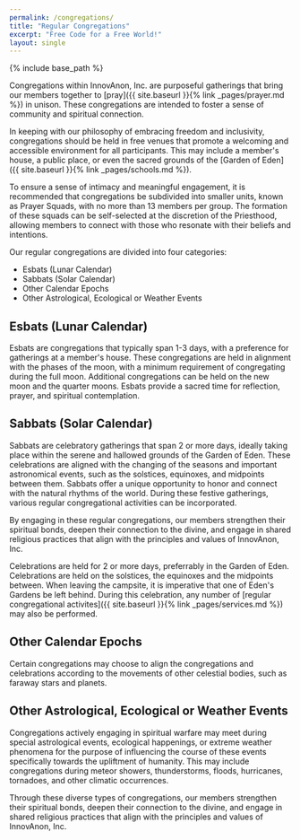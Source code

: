 ```yaml
---
permalink: /congregations/
title: "Regular Congregations"
excerpt: "Free Code for a Free World!"
layout: single
---
```


{% include base_path %}

Congregations within InnovAnon, Inc. are purposeful gatherings that bring our members together to [pray]({{ site.baseurl }}{% link _pages/prayer.md %}) in unison. These congregations are intended to foster a sense of community and spiritual connection.

In keeping with our philosophy of embracing freedom and inclusivity, congregations should be held in free venues that promote a welcoming and accessible environment for all participants. This may include a member's house, a public place, or even the sacred grounds of the [Garden of Eden]({{ site.baseurl }}{% link _pages/schools.md %}).

To ensure a sense of intimacy and meaningful engagement, it is recommended that congregations be subdivided into smaller units, known as Prayer Squads, with no more than 13 members per group. The formation of these squads can be self-selected at the discretion of the Priesthood, allowing members to connect with those who resonate with their beliefs and intentions.

Our regular congregations are divided into four categories:
- Esbats (Lunar Calendar)
- Sabbats (Solar Calendar)
- Other Calendar Epochs
- Other Astrological, Ecological or Weather Events

## Esbats (Lunar Calendar)
Esbats are congregations that typically span 1-3 days, with a preference for gatherings at a member's house. These congregations are held in alignment with the phases of the moon, with a minimum requirement of congregating during the full moon. Additional congregations can be held on the new moon and the quarter moons. Esbats provide a sacred time for reflection, prayer, and spiritual contemplation.

## Sabbats (Solar Calendar)
Sabbats are celebratory gatherings that span 2 or more days, ideally taking place within the serene and hallowed grounds of the Garden of Eden. These celebrations are aligned with the changing of the seasons and important astronomical events, such as the solstices, equinoxes, and midpoints between them. Sabbats offer a unique opportunity to honor and connect with the natural rhythms of the world. During these festive gatherings, various regular congregational activities can be incorporated.

By engaging in these regular congregations, our members strengthen their spiritual bonds, deepen their connection to the divine, and engage in shared religious practices that align with the principles and values of InnovAnon, Inc.

Celebrations are held for 2 or more days, preferrably in the Garden of Eden.
Celebrations are held on the solstices, the equinoxes and the midpoints between.
When leaving the campsite, it is imperative that one of Eden's Gardens be left behind.
During this celebration,
any number of [regular congregational activites]({{ site.baseurl }}{% link _pages/services.md %})
may also be performed.

## Other Calendar Epochs
Certain congregations may choose to align the congregations and celebrations according to the movements of other celestial bodies, such as faraway stars and planets.

## Other Astrological, Ecological or Weather Events
Congregations actively engaging in spiritual warfare may meet during special astrological events, ecological happenings, or extreme weather phenomena for the purpose of influencing the course of these events specifically towards the upliftment of humanity. This may include congregations during meteor showers, thunderstorms, floods, hurricanes, tornadoes, and other climatic occurrences.

Through these diverse types of congregations, our members strengthen their spiritual bonds, deepen their connection to the divine, and engage in shared religious practices that align with the principles and values of InnovAnon, Inc.

